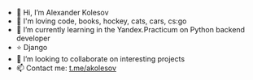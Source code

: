 - 👋 Hi, I’m Alexander Kolesov
- 💙 I'm loving code, books, hockey, cats, cars, cs:go
- 🌱 I’m currently learning in the Yandex.Practicum on Python backend developer
- ⭐️ Django
- 💞️ I’m looking to collaborate on interesting projects
- 📫 Contact me: [t.me/akolesov](akolesov.t.me "t.me/akolesov")

<!---
4kolesov/4kolesov is a ✨ special ✨ repository because its `README.md` (this file) appears on your GitHub profile.
You can click the Preview link to take a look at your changes.
--->
